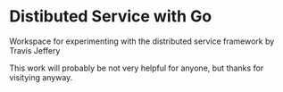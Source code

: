 # Distibuted Service with Go

Workspace for experimenting with the distributed service framework by Travis Jeffery

This work will probably be not very helpful for anyone, but thanks for visitying anyway.
